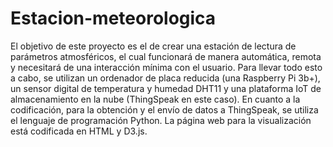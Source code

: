 # Estacion-meteorologica
El objetivo de este proyecto es el de crear una estación de lectura de parámetros atmosféricos, el cual funcionará de manera automática, remota y necesitará de una interacción mínima con el usuario.
Para llevar todo esto a cabo, se utilizan un ordenador de placa reducida (una Raspberry Pi 3b+), un sensor digital de temperatura y humedad DHT11 y una plataforma IoT de almacenamiento en la nube (ThingSpeak en este caso). En cuanto a la codificación, para la obtención y el envío de datos a ThingSpeak, se utiliza el lenguaje de programación Python. La página web para la visualización está codificada en HTML y D3.js.
